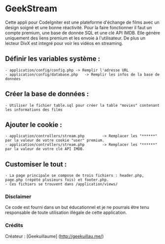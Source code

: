 GeekStream
===

Cette appli pour CodeIgniter est une plateforme d'échange de films avec un design soigné et une bonne réactivité.
Pour la faire fonctionner il faut un compte premium, une base de donnée SQL et une clé API IMDB.
Elle génère uniquement des liens premium et les envoie à l'utilisateur.
De plus un lecteur DivX est integré pour voir les vidéos en streaming. 

## Définir les variables système :


	- application/config/config.php	-> Remplir l'adresse URL
	- application/config/database.php	-> Remplir les infos de la base de données

## Créer la base de données :

	
	- Utiliser le fichier table.sql pour créer la table "movies" contenant les informations des films
	
## Ajouter le cookie :


	- application/controllers/stream.php		-> Remplacer les "******" par la valeur de votre cookie "user" premium.
	- application/controllers/stream.php		-> Remplacer les "******" par la valeur de votre clé API IMDB.
	
## Customiser le tout :


	- La page principale se compose de trois fichiers : header.php, page.php (répété plusieurs fois) et footer.php.
	- Ces fichiers se trouvent dans /application/views/

### Disclaimer

Ce code est fourni dans un but éducationnel et je ne pourrais être tenu responsable de toute utilisation illégale de cette application.

### Crédits

Créateur : [Geekuillaume] (http://geekuillau.me/)